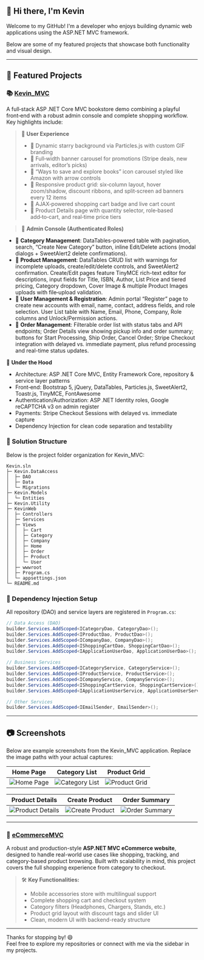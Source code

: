 ## 👋 Hi there, I'm Kevin  

Welcome to my GitHub! I'm a developer who enjoys building dynamic web applications using the ASP.NET MVC framework. 

Below are some of my featured projects that showcase both functionality and visual design.

---

## 🚀 Featured Projects

### 📚 [Kevin_MVC](https://github.com/asde9875/Kevin_MVC)  
A full‑stack ASP .NET Core MVC bookstore demo combining a playful front‑end with a robust admin console and complete shopping workflow. Key highlights include:

> 🔄 **User Experience**  
> - 🔄 Dynamic starry background via Particles.js with custom GIF branding  
> - 🔄 Full‑width banner carousel for promotions (Stripe deals, new arrivals, editor’s picks)  
> - 🔄 “Ways to save and explore books” icon carousel styled like Amazon with arrow controls  
> - 🔄 Responsive product grid: six‑column layout, hover zoom/shadow, discount ribbons, and split‑screen ad banners every 12 items  
> - 🔄 AJAX‑powered shopping cart badge and live cart count  
> - 🔄 Product Details page with quantity selector, role‑based add‑to‑cart, and real‑time price tiers

> 🔄 **Admin Console (Authenticated Roles)**  
- 🔄 **Category Management**: DataTables-powered table with pagination, search, “Create New Category” button, inline Edit/Delete actions (modal dialogs + SweetAlert2 delete confirmations).  
- 🔄 **Product Management**: DataTables CRUD list with warnings for incomplete uploads, create/edit/delete controls, and SweetAlert2 confirmation. Create/Edit pages feature TinyMCE rich-text editor for descriptions, input fields for Title, ISBN, Author, List Price and tiered pricing, Category dropdown, Cover Image & multiple Product Images uploads with file‑upload validation.  
- 🔄 **User Management & Registration**: Admin portal “Register” page to create new accounts with email, name, contact, address fields, and role selection. User List table with Name, Email, Phone, Company, Role columns and Unlock/Permission actions.  
- 🔄 **Order Management**: Filterable order list with status tabs and API endpoints; Order Details view showing pickup info and order summary; buttons for Start Processing, Ship Order, Cancel Order; Stripe Checkout integration with delayed vs. immediate payment, plus refund processing and real-time status updates.

🔑 **Under the Hood**  
- Architecture: ASP .NET Core MVC, Entity Framework Core, repository & service layer patterns  
- Front‑end: Bootstrap 5, jQuery, DataTables, Particles.js, SweetAlert2, Toastr.js, TinyMCE, FontAwesome  
- Authentication/Authorization: ASP .NET Identity roles, Google reCAPTCHA v3 on admin register  
- Payments: Stripe Checkout Sessions with delayed vs. immediate capture  
- Dependency Injection for clean code separation and testability  

### 📂 Solution Structure  
Below is the project folder organization for Kevin_MVC:  

``` 
Kevin.sln
├─ Kevin.DataAccess
│  ├─ DAO
│  ├─ Data
│  └─ Migrations
├─ Kevin.Models
│  └─ Entities
├─ Kevin.Utility
├─ KevinWeb
│  ├─ Controllers
│  ├─ Services
│  ├─ Views
│  │  ├─ Cart
│  │  ├─ Category
│  │  ├─ Company
│  │  ├─ Home
│  │  ├─ Order
│  │  ├─ Product
│  │  └─ User
│  ├─ wwwroot
│  ├─ Program.cs
│  └─ appsettings.json
└─ README.md
```  

### 🧩 Dependency Injection Setup
All repository (DAO) and service layers are registered in `Program.cs`:  

```csharp
// Data Access (DAO)
builder.Services.AddScoped<ICategoryDao, CategoryDao>();
builder.Services.AddScoped<IProductDao, ProductDao>();
builder.Services.AddScoped<ICompanyDao, CompanyDao>();
builder.Services.AddScoped<IShoppingCartDao, ShoppingCartDao>();
builder.Services.AddScoped<IApplicationUserDao, ApplicationUserDao>();

// Business Services
builder.Services.AddScoped<ICategoryService, CategoryService>();
builder.Services.AddScoped<IProductService, ProductService>();
builder.Services.AddScoped<ICompanyService, CompanyService>();
builder.Services.AddScoped<IShoppingCartService, ShoppingCartService>();
builder.Services.AddScoped<IApplicationUserService, ApplicationUserService>();

// Other Services
builder.Services.AddScoped<IEmailSender, EmailSender>();
```  

---

## 📷 Screenshots  
Below are example screenshots from the Kevin_MVC application. Replace the image paths with your actual captures:

| Home Page | Category List | Product Grid |
|:---------:|:-------------:|:------------:|
| ![Home Page](images/home_page.png) | ![Category List](images/category_list.png) | ![Product Grid](images/product_grid.png) |

| Product Details | Create Product | Order Summary |
|:---------------:|:---------------:|:--------------:|
| ![Product Details](images/product_details.png) | ![Create Product](images/create_product.png) | ![Order Summary](images/order_summary.png) |

---

### 🛒 [eCommerceMVC](https://github.com/asde9875/eCommerceMVC)  
A robust and production-style **ASP.NET MVC eCommerce website**, designed to handle real-world use cases like shopping, tracking, and category-based product browsing. Built with scalability in mind, this project covers the full shopping experience from category to checkout.

> 🛠️ **Key Functionalities:**
> - Mobile accessories store with multilingual support  
> - Complete shopping cart and checkout system  
> - Category filters (Headphones, Chargers, Stands, etc.)  
> - Product grid layout with discount tags and slider UI  
> - Clean, modern UI with backend-ready structure

---

Thanks for stopping by! 😄  
Feel free to explore my repositories or connect with me via the sidebar in my projects.
